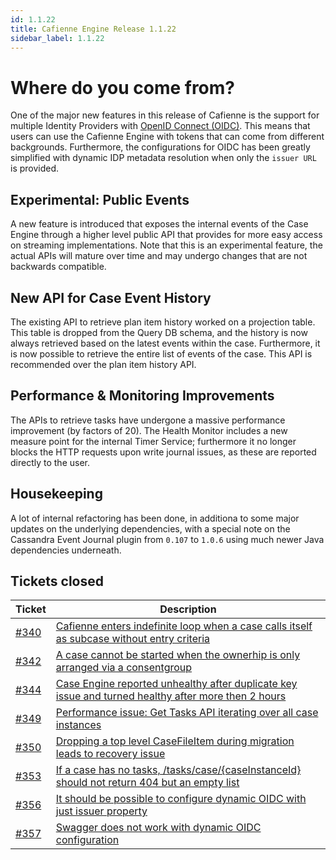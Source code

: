 ```yaml
---
id: 1.1.22
title: Cafienne Engine Release 1.1.22
sidebar_label: 1.1.22
---
```


# Where do you come from?

One of the major new features in this release of Cafienne is the support for multiple Identity Providers with [OpenID Connect (OIDC)](https://openid.net/connect/). This means that users can use the Cafienne Engine with tokens that can come from different backgrounds.
Furthermore, the configurations for OIDC has been greatly simplified with dynamic IDP metadata resolution when only the `issuer URL` is provided.

## Experimental: Public Events
A new feature is introduced that exposes the internal events of the Case Engine through a higher level public API that provides for more easy access on streaming implementations.
Note that this is an experimental feature, the actual APIs will mature over time and may undergo changes that are not backwards compatible.

## New API for Case Event History
The existing API to retrieve plan item history worked on a projection table. This table is dropped from the Query DB schema, and the history is now always retrieved based on the latest events within the case.
Furthermore, it is now possible to retrieve the entire list of events of the case. This API is recommended over the plan item history API.

## Performance & Monitoring Improvements
The APIs to retrieve tasks have undergone a massive performance improvement (by factors of 20).
The Health Monitor includes a new measure point for the internal Timer Service; furthermore it no longer blocks the HTTP requests upon write journal issues, as these are reported directly to the user.

## Housekeeping
A lot of internal refactoring has been done, in additiona to some major updates on the underlying dependencies, with a special note on the Cassandra Event Journal plugin from `0.107` to `1.0.6` using much newer Java dependencies underneath.

## Tickets closed
| Ticket   | Description |
|----------|-------------|
| [#340](https://github.com/casefabric/cafienne-engine/issues/340) | [Cafienne enters indefinite loop when a case calls itself as subcase without entry criteria](https://github.com/casefabric/cafienne-engine/issues/340)
| [#342](https://github.com/casefabric/cafienne-engine/issues/342) | [A case cannot be started when the ownerhip is only arranged via a consentgroup](https://github.com/casefabric/cafienne-engine/issues/342)
| [#344](https://github.com/casefabric/cafienne-engine/issues/344) | [Case Engine reported unhealthy after duplicate key issue and turned healthy after more then 2 hours](https://github.com/casefabric/cafienne-engine/issues/344)
| [#349](https://github.com/casefabric/cafienne-engine/issues/349) | [Performance issue: Get Tasks API iterating over all case instances](https://github.com/casefabric/cafienne-engine/issues/349)
| [#350](https://github.com/casefabric/cafienne-engine/issues/350) | [Dropping a top level CaseFileItem during migration leads to recovery issue](https://github.com/casefabric/cafienne-engine/issues/350)
| [#353](https://github.com/casefabric/cafienne-engine/issues/353) | [If a case has no tasks, /tasks/case/{caseInstanceId} should not return 404 but an empty list](https://github.com/casefabric/cafienne-engine/issues/353)
| [#356](https://github.com/casefabric/cafienne-engine/issues/356) | [It should be possible to configure dynamic OIDC with just issuer property](https://github.com/casefabric/cafienne-engine/issues/356)
| [#357](https://github.com/casefabric/cafienne-engine/issues/357) | [Swagger does not work with dynamic OIDC configuration](https://github.com/casefabric/cafienne-engine/issues/357)
